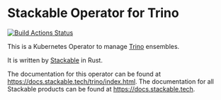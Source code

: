 # Stackable Operator for Trino

[![Build Actions Status](https://ci.stackable.tech/job/Trino%20Operator%20Integration%20Tests/badge/icon?subject=Integration%20Tests)](https://ci.stackable.tech/job/Trino%20Operator%20Integration%20Tests)

This is a Kubernetes Operator to manage [Trino](https://trino.io/) ensembles.

It is written by [Stackable](https://www.stackable.de) in Rust.

The documentation for this operator can be found at https://docs.stackable.tech/trino/index.html.
The documentation for all Stackable products can be found at https://docs.stackable.tech.